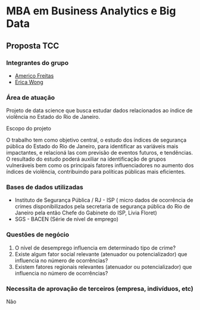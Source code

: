 # MBA em Business Analytics e Big Data
## Proposta TCC<br>

### Integrantes do grupo

- [Americo Freitas](https://github.com/americofreitasjr)
- [Erica Wong](https://github.com/Erica-Wong)

### Área de atuação

Projeto de data science que busca estudar dados relacionados ao índice de violência no Estado do Rio de Janeiro.

Escopo do projeto

O trabalho tem como objetivo central, o estudo dos índices de segurança pública do Estado do Rio de Janeiro, para identificar as variáveis mais impactantes, e relacioná las com previsão de eventos futuros, e tendências. O resultado do estudo poderá auxiliar na identificação de grupos vulneráveis bem como os principais fatores influenciadores no aumento dos índices de violência, contribuindo para políticas públicas mais eficientes.

### Bases de dados utilizadas

- Instituto de Segurança Pública / RJ - ISP ( micro dados de ocorrência de crimes disponibilizados pela secretaria de segurança pública do Rio de Janeiro pela então Chefe do Gabinete do ISP, Livia Floret)
- SGS - BACEN (Série de nível de emprego)

### Questões de negócio

1. O nível de desemprego influencia em determinado tipo de crime?
2. Existe algum fator social relevante (atenuador ou potencializador) que influencia no número de ocorrências?
3. Existem fatores regionais relevantes (atenuador ou potencializador) que influencia no número de ocorrências?


### Necessita de aprovação de terceiros (empresa, indivíduos, etc)

Não
